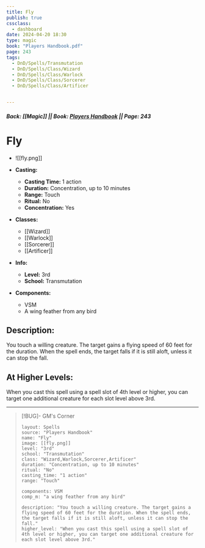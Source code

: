 ```yaml
---
title: Fly
publish: true
cssclass:
  - dashboard
date: 2024-04-20 18:30
type: magic
book: "Players Handbook.pdf"
page: 243
tags:
  - DnD/Spells/Transmutation
  - DnD/Spells/Class/Wizard
  - DnD/Spells/Class/Warlock
  - DnD/Spells/Class/Sorcerer
  - DnD/Spells/Class/Artificer


---
```


##### Back: [[Magic]] || Book: [Players Handbook](https://drive.google.com/drive/folders/1O5bhpYizcIT5xxAoLOuzCRht_PVS7VSG?usp=sharing) || Page: 243

# Fly
- ![[fly.png]]
- **Casting:**
    - **Casting Time:** 1 action
    - **Duration:** Concentration, up to 10 minutes
    - **Range:** Touch
    - **Ritual:** No
    - **Concentration:** Yes
- **Classes:**
    - [[Wizard]]
    - [[Warlock]]
    - [[Sorcerer]]
    - [[Artificer]]

- **Info:**
    - **Level:** 3rd
    - **School:** Transmutation
- **Components:**
    - VSM
    - A wing feather from any bird

## Description:
You touch a willing creature. The target gains a flying speed of 60 feet for the duration. When the spell ends, the target falls if it is still aloft, unless it can stop the fall.

## At Higher Levels:
When you cast this spell using a spell slot of 4th level or higher, you can target one additional creature for each slot level above 3rd.

---

> [!BUG]- GM's Corner
>
> ```statblock
> layout: Spells
> source: "Players Handbook"
> name: "Fly"
> image: [[fly.png]]
> level: "3rd"
> school: "Transmutation"
> class: "Wizard,Warlock,Sorcerer,Artificer"
> duration: "Concentration, up to 10 minutes"
> ritual: "No"
> casting_time: "1 action"
> range: "Touch"
>
> components: VSM
> comp_m: "a wing feather from any bird"
>
> description: "You touch a willing creature. The target gains a flying speed of 60 feet for the duration. When the spell ends, the target falls if it is still aloft, unless it can stop the fall."
> higher_level: "When you cast this spell using a spell slot of 4th level or higher, you can target one additional creature for each slot level above 3rd."
> ```
